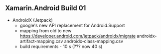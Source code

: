 ## Xamarin.Android Build 01

*   AndroidX (Jetpack)
    *   google's new API replacement for Android.Support
    *   mapping from old to new
        https://developer.android.com/jetpack/androidx/migrate
        androidx-artifact-mapping.csv
        androidx-class-mapping.csv
    *   build requirements - 10 s (??? now 40 s)
